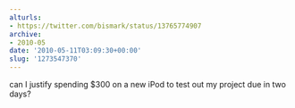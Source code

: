 ```yaml
---
alturls:
- https://twitter.com/bismark/status/13765774907
archive:
- 2010-05
date: '2010-05-11T03:09:30+00:00'
slug: '1273547370'
---
```


can I justify spending $300 on a new iPod to test out my project due in two days?

